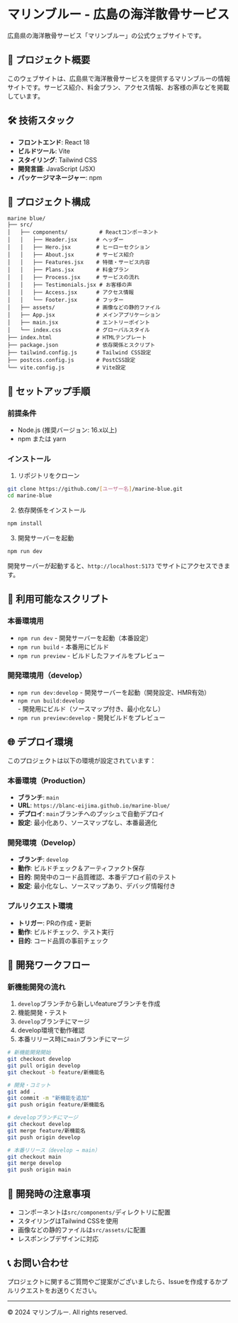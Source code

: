# マリンブルー - 広島の海洋散骨サービス

広島県の海洋散骨サービス「マリンブルー」の公式ウェブサイトです。

## 🌊 プロジェクト概要

このウェブサイトは、広島県で海洋散骨サービスを提供するマリンブルーの情報サイトです。サービス紹介、料金プラン、アクセス情報、お客様の声などを掲載しています。

## 🛠️ 技術スタック

- **フロントエンド**: React 18
- **ビルドツール**: Vite
- **スタイリング**: Tailwind CSS
- **開発言語**: JavaScript (JSX)
- **パッケージマネージャー**: npm

## 📁 プロジェクト構成

```
marine blue/
├── src/
│   ├── components/          # Reactコンポーネント
│   │   ├── Header.jsx      # ヘッダー
│   │   ├── Hero.jsx        # ヒーローセクション
│   │   ├── About.jsx       # サービス紹介
│   │   ├── Features.jsx    # 特徴・サービス内容
│   │   ├── Plans.jsx       # 料金プラン
│   │   ├── Process.jsx     # サービスの流れ
│   │   ├── Testimonials.jsx # お客様の声
│   │   ├── Access.jsx      # アクセス情報
│   │   └── Footer.jsx      # フッター
│   ├── assets/             # 画像などの静的ファイル
│   ├── App.jsx             # メインアプリケーション
│   ├── main.jsx            # エントリーポイント
│   └── index.css           # グローバルスタイル
├── index.html              # HTMLテンプレート
├── package.json            # 依存関係とスクリプト
├── tailwind.config.js      # Tailwind CSS設定
├── postcss.config.js       # PostCSS設定
└── vite.config.js          # Vite設定
```

## 🚀 セットアップ手順

### 前提条件

- Node.js (推奨バージョン: 16.x以上)
- npm または yarn

### インストール

1. リポジトリをクローン
```bash
git clone https://github.com/[ユーザー名]/marine-blue.git
cd marine-blue
```

2. 依存関係をインストール
```bash
npm install
```

3. 開発サーバーを起動
```bash
npm run dev
```

開発サーバーが起動すると、`http://localhost:5173` でサイトにアクセスできます。

## 📝 利用可能なスクリプト

### 本番環境用
- `npm run dev` - 開発サーバーを起動（本番設定）
- `npm run build` - 本番用にビルド
- `npm run preview` - ビルドしたファイルをプレビュー

### 開発環境用（develop）
- `npm run dev:develop` - 開発サーバーを起動（開発設定、HMR有効）
- `npm run build:develop` - 開発用にビルド（ソースマップ付き、最小化なし）
- `npm run preview:develop` - 開発ビルドをプレビュー

## 🌐 デプロイ環境

このプロジェクトは以下の環境が設定されています：

### 本番環境（Production）
- **ブランチ**: `main`
- **URL**: `https://blanc-eijima.github.io/marine-blue/`
- **デプロイ**: `main`ブランチへのプッシュで自動デプロイ
- **設定**: 最小化あり、ソースマップなし、本番最適化

### 開発環境（Develop）
- **ブランチ**: `develop`
- **動作**: ビルドチェック＆アーティファクト保存
- **目的**: 開発中のコード品質確認、本番デプロイ前のテスト
- **設定**: 最小化なし、ソースマップあり、デバッグ情報付き

### プルリクエスト環境
- **トリガー**: PRの作成・更新
- **動作**: ビルドチェック、テスト実行
- **目的**: コード品質の事前チェック

## 🔄 開発ワークフロー

### 新機能開発の流れ
1. `develop`ブランチから新しいfeatureブランチを作成
2. 機能開発・テスト
3. `develop`ブランチにマージ
4. develop環境で動作確認
5. 本番リリース時に`main`ブランチにマージ

```bash
# 新機能開発開始
git checkout develop
git pull origin develop
git checkout -b feature/新機能名

# 開発・コミット
git add .
git commit -m "新機能を追加"
git push origin feature/新機能名

# developブランチにマージ
git checkout develop
git merge feature/新機能名
git push origin develop

# 本番リリース（develop → main）
git checkout main
git merge develop
git push origin main
```

## 🔧 開発時の注意事項

- コンポーネントは`src/components/`ディレクトリに配置
- スタイリングはTailwind CSSを使用
- 画像などの静的ファイルは`src/assets/`に配置
- レスポンシブデザインに対応

## 📞 お問い合わせ

プロジェクトに関するご質問やご提案がございましたら、Issueを作成するかプルリクエストをお送りください。

---

© 2024 マリンブルー. All rights reserved.
